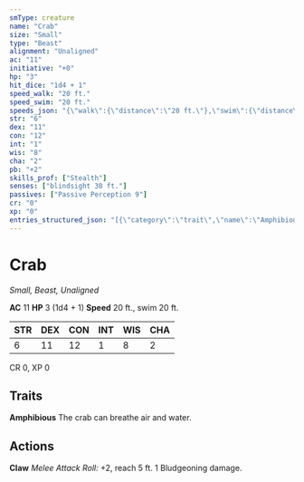 ```yaml
---
smType: creature
name: "Crab"
size: "Small"
type: "Beast"
alignment: "Unaligned"
ac: "11"
initiative: "+0"
hp: "3"
hit_dice: "1d4 + 1"
speed_walk: "20 ft."
speed_swim: "20 ft."
speeds_json: "{\"walk\":{\"distance\":\"20 ft.\"},\"swim\":{\"distance\":\"20 ft.\"}}"
str: "6"
dex: "11"
con: "12"
int: "1"
wis: "8"
cha: "2"
pb: "+2"
skills_prof: ["Stealth"]
senses: ["blindsight 30 ft."]
passives: ["Passive Perception 9"]
cr: "0"
xp: "0"
entries_structured_json: "[{\"category\":\"trait\",\"name\":\"Amphibious\",\"text\":\"The crab can breathe air and water.\"},{\"category\":\"action\",\"name\":\"Claw\",\"text\":\"*Melee Attack Roll:* +2, reach 5 ft. 1 Bludgeoning damage.\",\"kind\":\"Melee Attack Roll\",\"to_hit\":\"+2\",\"range\":\"5 ft\"}]"
---
```


# Crab
*Small, Beast, Unaligned*

**AC** 11
**HP** 3 (1d4 + 1)
**Speed** 20 ft., swim 20 ft.

| STR | DEX | CON | INT | WIS | CHA |
| --- | --- | --- | --- | --- | --- |
| 6 | 11 | 12 | 1 | 8 | 2 |

CR 0, XP 0

## Traits

**Amphibious**
The crab can breathe air and water.

## Actions

**Claw**
*Melee Attack Roll:* +2, reach 5 ft. 1 Bludgeoning damage.

